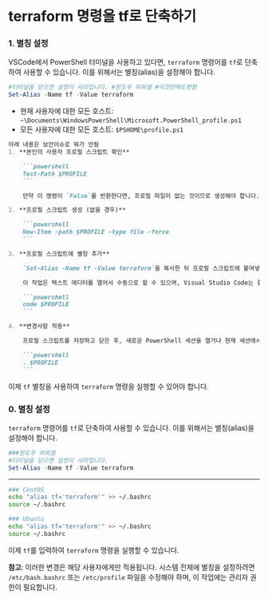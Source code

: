 # terraform 명령을 tf로 단축하기
### 1. 별칭 설정
VSCode에서 PowerShell 터미널을 사용하고 있다면, `terraform` 명령어를 `tf`로 단축하여 사용할 수 있습니다. 이를 위해서는 별칭(alias)을 설정해야 합니다.

```powershell
#터미널을 닫으면 설정이 사라집니다. #윈도우 파워셸 #이것만해도편함
Set-Alias -Name tf -Value terraform
```

- 현재 사용자에 대한 모든 호스트: `~\Documents\WindowsPowerShell\Microsoft.PowerShell_profile.ps1`
- 모든 사용자에 대한 모든 호스트: `$PSHOME\profile.ps1`

```markdown
아래 내용은 보안이슈로 뭐가 안됨
1. **본인의 사용자 프로필 스크립트 확인**

    ```powershell
    Test-Path $PROFILE
    ```

    만약 이 명령이 `False`를 반환한다면, 프로필 파일이 없는 것이므로 생성해야 합니다.

2. **프로필 스크립트 생성 (없을 경우)**

    ```powershell
    New-Item -path $PROFILE -type file -force
    ```

3. **프로필 스크립트에 별칭 추가**

    `Set-Alias -Name tf -Value terraform`을 복사한 뒤 프로필 스크립트에 붙여넣기 합니다.

    이 작업은 텍스트 에디터를 열어서 수동으로 할 수 있으며, Visual Studio Code는 좋은 선택입니다:

    ```powershell
    code $PROFILE
    ```

4. **변경사항 적용**

    프로필 스크립트를 저장하고 닫은 후, 새로운 PowerShell 세션을 열거나 현재 세션에서 다음 명령을 실행합니다:

    ```powershell
    . $PROFILE
    ```
```

이제 `tf` 별칭을 사용하여 `terraform` 명령을 실행할 수 있어야 합니다.

### 0. 별칭 설정
 `terraform` 명령어를 `tf`로 단축하여 사용할 수 있습니다. 이를 위해서는 별칭(alias)을 설정해야 합니다.

```powershell
###윈도우 파워셸
#터미널을 닫으면 설정이 사라집니다.
Set-Alias -Name tf -Value terraform
```
---
```bash
### CentOS
echo "alias tf='terraform'" >> ~/.bashrc
source ~/.bashrc
```

```bash
### Ubuntu
echo "alias tf='terraform'" >> ~/.bashrc
source ~/.bashrc
```

이제 `tf`를 입력하여 `terraform` 명령을 실행할 수 있습니다.

**참고**: 이러한 변경은 해당 사용자에게만 적용됩니다. 시스템 전체에 별칭을 설정하려면 `/etc/bash.bashrc` 또는 `/etc/profile` 파일을 수정해야 하며, 이 작업에는 관리자 권한이 필요합니다.

